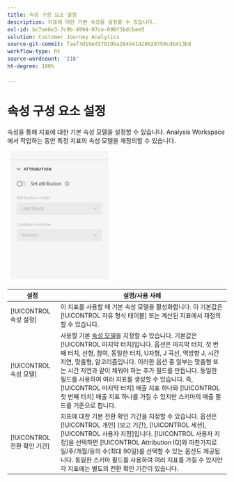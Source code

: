 ```yaml
---
title: 속성 구성 요소 설정
description: 지표에 대한 기본 속성을 설정할 수 있습니다.
exl-id: bc7ae6e3-7c9b-4994-97ce-690f3bdcbee5
solution: Customer Journey Analytics
source-git-commit: faaf3d19ed37019ba284b41420628750cdb413b8
workflow-type: ht
source-wordcount: '218'
ht-degree: 100%

---
```


# 속성 구성 요소 설정

속성을 통해 지표에 대한 기본 속성 모델을 설정할 수 있습니다. Analysis Workspace에서 작업하는 동안 특정 지표의 속성 모델을 재정의할 수 있습니다.

![속성](../assets/attribution-settings.png)

| 설정 | 설명/사용 사례 |
| --- | --- |
| [!UICONTROL 속성 설정] | 이 지표를 사용할 때 기본 속성 모델을 활성화합니다. 이 기본값은 [!UICONTROL 자유 형식 테이블] 또는 계산된 지표에서 재정의할 수 있습니다. |
| [!UICONTROL 속성 모델] | 사용할 기본 [속성 모델](/help/analysis-workspace/attribution/models.md)을 지정할 수 있습니다. 기본값은 [!UICONTROL 마지막 터치]입니다. 옵션은 마지막 터치, 첫 번째 터치, 선형, 참여, 동일한 터치, U자형, J 곡선, 역방향 J, 시간 지연, 맞춤형, 알고리즘입니다. 이러한 옵션 중 일부는 맞춤형 또는 시간 지연과 같이 채워야 하는 추가 필드를 만듭니다. 동일한 필드를 사용하여 여러 지표를 생성할 수 있습니다. 즉, [!UICONTROL 마지막 터치] 매출 지표 하나와 [!UICONTROL 첫 번째 터치] 매출 지표 하나를 가질 수 있지만 스키마의 매출 필드를 기준으로 합니다. |
| [!UICONTROL 전환 확인 기간] | 지표에 대한 기본 전환 확인 기간을 지정할 수 있습니다. 옵션은 [!UICONTROL 개인] (보고 기간), [!UICONTROL 세션], [!UICONTROL 사용자 지정]입니다. [!UICONTROL 사용자 지정]을 선택하면 [!UICONTROL Attribution IQ]와 마찬가지로 일/주/개월/등의 수(최대 90일)를 선택할 수 있는 옵션도 제공됩니다. 동일한 스키마 필드를 사용하여 여러 지표를 가질 수 있지만 각 지표에는 별도의 전환 확인 기간이 있습니다. |
